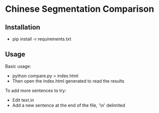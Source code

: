 Chinese Segmentation Comparison
===============================

Installation
------------

- pip install -r requirements.txt

Usage
-----

Basic usage:
- python compare.py > index.html
- Then open the index.html generated to read the results

To add more sentences to try:
- Edit text.in
- Add a new sentence at the end of the file, '\n' delimited
